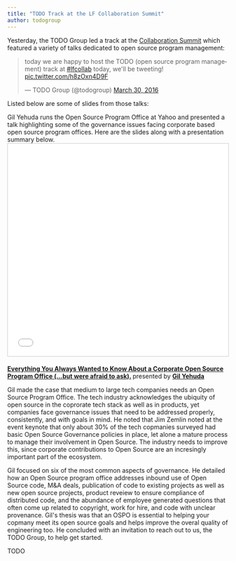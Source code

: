 ```yaml
---
title: "TODO Track at the LF Collaboration Summit"
author: todogroup
---
```


Yesterday, the TODO Group led a track at the [Collaboration Summit](http://events.linuxfoundation.org/events/collaboration-summit) which featured a variety of talks dedicated to open source program management:

<blockquote class="twitter-tweet" data-lang="en"><p lang="en" dir="ltr">today we are happy to host the TODO (open source program management) track at <a href="https://twitter.com/hashtag/lfcollab?src=hash">#lfcollab</a> today, we&#39;ll be tweeting! <a href="https://t.co/h8zOxn4D9F">pic.twitter.com/h8zOxn4D9F</a></p>&mdash; TODO Group (@todogroup) <a href="https://twitter.com/todogroup/status/715214451830460416">March 30, 2016</a></blockquote>
<script async src="//platform.twitter.com/widgets.js" charset="utf-8"></script>

Listed below are some of slides from those talks:

Gil Yehuda runs the Open Source Program Office at Yahoo and presented a talk highlighting some of the governance issues facing corporate based open source program offices. Here are the slides along with a presentation summary below. <iframe src="//www.slideshare.net/slideshow/embed_code/key/vTNvkwIXN4pmr8" width="595" height="485" frameborder="0" marginwidth="0" marginheight="0" scrolling="no" style="border:1px solid #CCC; border-width:1px; margin-bottom:5px; max-width: 100%;" allowfullscreen> </iframe> <div style="margin-bottom:5px"> <strong> <a href="//www.slideshare.net/gyehuda/your-open-source-program-office" title="Your Open Source Program Office" target="_blank">Everything You Always Wanted to Know About a Corporate Open Source Program Office (...but were afraid to ask).</a> </strong> presented by <strong><a target="_blank" href="//www.gilyehuda.com">Gil Yehuda</a></strong> </div>

Gil made the case that medium to large tech companies needs an Open Source Program Office. The tech industry acknowledges the ubiquity of open source in the coprorate tech stack as well as in products, yet companies face governance issues that need to be addressed properly, consistently, and with goals in mind. He noted that Jim Zemlin noted at the event keynote that only about 30% of the tech copmanies surveyed had basic Open Source Governance policies in place, let alone a mature process to manage their involvement in Open Source. The industry needs to improve this, since corporate contributions to Open Source are an incresingly important part of the ecosystem.

Gil focused on six of the most common aspects of governance. He detailed how an Open Source program office addresses inbound use of Open Source code, M&A deals, publication of code to existing projects as well as new open source projects, product reveiew to ensure compliance of distributed code, and the abundance of employee generated questions that often come up related to copyright, work for hire, and code with unclear provenance. Gil's thesis was that an OSPO is essential to helping your copmany meet its open source goals and helps improve the overal quality of engineering too. He concluded with an invitation to reach out to us, the TODO Group, to help get started.

TODO
